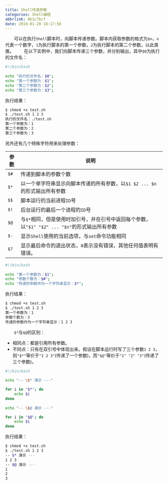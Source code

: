 ```yaml
---
title: Shell传递参数
categories: Shell编程
abbrlink: 8b1c7bcf
date: 2019-01-20 18:17:58
---
```

&emsp;&emsp;可以在执行`Shell`脚本时，向脚本传递参数。脚本内获取参数的格式为`$n`，`n`代表一个数字，`1`为执行脚本的第一个参数，`2`为执行脚本的第二个参数，以此类推。<!--more-->
&emsp;&emsp;在以下实例中，我们向脚本传递三个参数，并分别输出，其中`$0`为执行的文件名：

``` bash
#!/bin/bash
​
echo "执行的文件名：$0";
echo "第一个参数为：$1";
echo "第二个参数为：$2";
echo "第三个参数为：$3";
```

执行结果：

``` bash
$ chmod +x test.sh
$ ./test.sh 1 2 3
执行的文件名：./test.sh
第一个参数为：1
第二个参数为：2
第三个参数为：3
```

另外还有几个特殊字符用来处理参数：

参数 | 说明
-----|----
`$#` | 传递到脚本的参数个数
`$*` | 以一个单字符串显示向脚本传递的所有参数，以`$1 $2 ... $n`的形式输出所有参数
`$$` | 脚本运行的当前进程`ID`号
`$!` | 后台运行的最后一个进程的`ID`号
`$@` | 与`$*`相同，但是使用时加引号，并在引号中返回每个参数，以`"$1" "$2" ... "$n"`的形式输出所有参数
`$-` | 显示`Shell`使用的当前选项，与`set`命令功能相同
`$?` | 显示最后命令的退出状态，`0`表示没有错误，其他任何值表明有错误。

``` bash
#!/bin/bash
​
echo "第一个参数为：$1";
echo "参数个数为：$#";
echo "传递的参数作为一个字符串显示：$*";
```

执行结果：

``` bash
$ chmod +x test.sh
$ ./test.sh 1 2 3
第一个参数为：1
参数个数为：3
传递的参数作为一个字符串显示：1 2 3
```

&emsp;&emsp;`$*`与`$@`的区别：

- 相同点：都是引用所有参数。
- 不同点：只有在双引号中体现出来。假设在脚本运行时写了三个参数`1 2 3`，则`"$*"`等价于`"1 2 3"`(传递了一个参数)，而`"$@"`等价于`"1" "2" "3"`(传递了三个参数)。

``` bash
#!/bin/bash
​
echo "-- \$* 演示 ---"

for i in "$*"; do
    echo $i
done
​
echo "-- \$@ 演示 ---"

for i in "$@"; do
    echo $i
done
```

执行结果：

``` bash
$ chmod +x test.sh
$ ./test.sh 1 2 3
-- $* 演示 ---
1 2 3
-- $@ 演示 ---
1
2
3
```